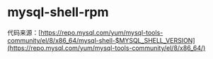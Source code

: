 # mysql-shell-rpm
代码来源：[https://repo.mysql.com/yum/mysql-tools-community/el/8/x86_64/mysql-shell-$MYSQL_SHELL_VERSION](https://repo.mysql.com/yum/mysql-tools-community/el/8/x86_64/)
